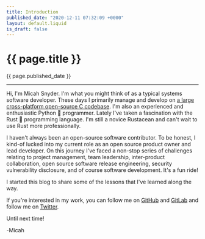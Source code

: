 ```yaml
---
title: Introduction
published_date: "2020-12-11 07:32:09 +0000"
layout: default.liquid
is_draft: false
---
```

# {{ page.title }}

{{ page.published_date }}

----

Hi, I'm Micah Snyder. I'm what you might think of as a typical systems software developer. These days I primarily manage and develop on [a large cross-platform open-source C codebase](https://github.com/Cisco-Talos/clamav-devel). I'm also an experienced and enthusiastic Python 🐍 programmer. Lately I've taken a fascination with the Rust 🦀 programming language. I'm still a novice Rustacean and can't wait to use Rust more professionally.

I haven't always been an open-source software contributor. To be honest, I kind-of lucked into my current role as an open source product owner and lead developer. On this journey I've faced a non-stop series of challenges relating to project management, team leadership, inter-product collaboration, open source software release engineering, security vulnerability disclosure, and of course software development. It's a fun ride!

I started this blog to share some of the lessons that I've learned along the way.

If you're interested in my work, you can follow me on [GitHub](https://github.com/micahsnyder) and [GitLab](https://gitlab.com/micahsnyder) and follow me on [Twitter](https://twitter.com/0xC0000063).

Until next time!

-Micah
